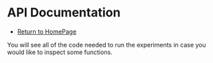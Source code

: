 
# API Documentation

* [Return to HomePage]()

You will see all of the code needed to run the experiments in case you would like to inspect some functions.